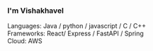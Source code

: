 ###  I'm Vishakhavel

Languages: Java / python / javascript / C / C++ <br>
Frameworks: React/ Express / FastAPI / Spring   <br>
Cloud: AWS

